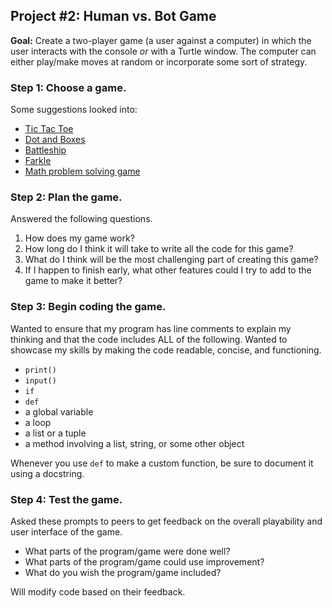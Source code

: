 ## **Project #2: Human vs. Bot Game**
**Goal:** Create a two-player game (a user against a computer) in which the user interacts with the console *or* with a Turtle window. The computer can either play/make moves at random or incorporate some sort of strategy.

### **Step 1: Choose a game.**

Some suggestions looked into:
* [Tic Tac Toe](https://en.wikipedia.org/wiki/Tic-tac-toe)
* [Dot and Boxes](https://en.wikipedia.org/wiki/Dots_and_Boxes)
* [Battleship](https://en.wikipedia.org/wiki/Battleship_(game))
* [Farkle](https://en.wikipedia.org/wiki/Farkle)
* [Math problem solving game](https://docs.google.com/document/d/1vEsXHTvMq4tSr3h6YQWwYdRdJD8EJseD_WfN2knJjh4/edit?usp=sharing)

### **Step 2: Plan the game.**

Answered the following questions.

1. How does my game work?
2. How long do I think it will take to write all the code for this game?
3. What do I think will be the most challenging part of creating this game?
4. If I happen to finish early, what other features could I try to add to the game to make it better?

### **Step 3: Begin coding the game.**

Wanted to ensure that my program has line comments to explain my thinking and that the code includes ALL of the following. Wanted to showcase my skills by making the code readable, concise, and functioning. 

* `print()`
* `input()`
* `if`
* `def`
* a global variable
* a loop
* a list or a tuple
* a method involving a list, string, or some other object

Whenever you use `def` to make a custom function, be sure to document it using a docstring.

### **Step 4: Test the game.**

Asked these prompts to peers to get feedback on the overall playability and user interface of the game. 

* What parts of the program/game were done well?
* What parts of the program/game could use improvement?
* What do you wish the program/game included?

Will modify code based on their feedback.

